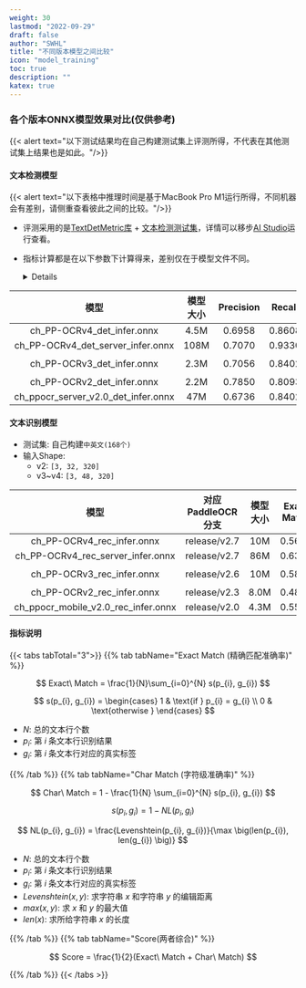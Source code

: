 ```yaml
---
weight: 30
lastmod: "2022-09-29"
draft: false
author: "SWHL"
title: "不同版本模型之间比较"
icon: "model_training"
toc: true
description: ""
katex: true
---
```


### 各个版本ONNX模型效果对比(仅供参考)
{{< alert text="以下测试结果均在自己构建测试集上评测所得，不代表在其他测试集上结果也是如此。"/>}}

#### 文本检测模型
{{< alert text="以下表格中推理时间是基于MacBook Pro M1运行所得，不同机器会有差别，请侧重查看彼此之间的比较。"/>}}

- 评测采用的是[TextDetMetric库](https://github.com/SWHL/TextDetMetric) + [文本检测测试集](https://www.modelscope.cn/datasets/liekkas/text_det_test_dataset/summary)，详情可以移步[AI Studio](https://aistudio.baidu.com/projectdetail/6679889?sUid=57084&shared=1&ts=1693054678460)运行查看。
- 指标计算都是在以下参数下计算得来，差别仅在于模型文件不同。
  <details>

  ```yaml {linenos=table}
  pre_process:
      DetResizeForTest:
          limit_side_len: 736
          limit_type: min
      NormalizeImage:
          std: [0.229, 0.224, 0.225]
          mean: [0.485, 0.456, 0.406]
          scale: 1./255.
          order: hwc
      ToCHWImage:
      KeepKeys:
          keep_keys: ['image', 'shape']

  post_process:
      thresh: 0.3
      box_thresh: 0.5
      max_candidates: 1000
      unclip_ratio: 1.6
      use_dilation: true
      score_mode: "fast"
  ```
  </details>

|  模型  | 模型大小| Precision | Recall | H-mean   | Speed(s/img) |
| :---------------------------------: | :----------------: | :-------: | :----: | :----: | :------ |
|     ch_PP-OCRv4_det_infer.onnx      |     4.5M      |  0.6958   | 0.8608 | 0.7696 |   0.6176   |
| ch_PP-OCRv4_det_server_infer.onnx |    108M      |  0.7070   | 0.9330 | **0.8044** |   13.9348   |
||||||
|     ch_PP-OCRv3_det_infer.onnx      |     2.3M      |  0.7056   | 0.8402 | 0.7671 |   0.4047  |
||||||
|     ch_PP-OCRv2_det_infer.onnx      |     2.2M      |  0.7850   | 0.8093 | **0.7970** |   0.3441   |
| ch_ppocr_server_v2.0_det_infer.onnx |     47M      |  0.6736   | 0.8402 | 0.7477 |   2.6560   |

#### 文本识别模型
- 测试集: 自己构建`中英文(168个)`
- 输入Shape:
  - v2: `[3, 32, 320]`
  - v3~v4: `[3, 48, 320]`

|                模型                  | 对应PaddleOCR分支|  模型大小  |    Exact Match   |   Char Match    | Score |Speed(s/img)  |
| :---------------------------: |:--:| :--------------:    | :-------: | :--------------: | :-------------: | :--: |
|ch_PP-OCRv4_rec_infer.onnx | release/v2.7      |       10M        |      0.5655      |     0.9261      |   0.7458   | 0.0218 |
| ch_PP-OCRv4_rec_server_infer.onnx | release/v2.7      |  86M  |        0.6310      |     0.9382      | **0.7846**   | 0.1622 |
||||||||
|     ch_PP-OCRv3_rec_infer.onnx | release/v2.6      |       10M         |     0.5893      |     0.9209      |  **0.7551**   |  0.0183 |
||||||||
|     ch_PP-OCRv2_rec_infer.onnx | release/v2.3     |      8.0M        |       0.4881      |     0.9029      | 0.6955   | 0.0193 |
| ch_ppocr_mobile_v2.0_rec_infer.onnx | release/v2.0 |      4.3M        |        0.5595      |     0.8979      | 0.7287   |0.0045  |

#### 指标说明

{{< tabs tabTotal="3">}}
{{% tab tabName="Exact Match (精确匹配准确率)" %}}

$$
Exact\ Match = \frac{1}{N}\sum_{i=0}^{N} s(p_{i}, g_{i})
$$

$$
s(p_{i}, g_{i})  = \begin{cases}
    1 & \text{if } p_{i} = g_{i} \\
    0 & \text{otherwise }
\end{cases}
$$


- $N$: 总的文本行个数
- $p_{i}$: 第 $i$ 条文本行识别结果
- $g_{i}$: 第 $i$ 条文本行对应的真实标签

{{% /tab %}}
{{% tab tabName="Char Match (字符级准确率)" %}}

$$
Char\ Match = 1 - \frac{1}{N} \sum_{i=0}^{N} s(p_{i}, g_{i})
$$

$$
s(p_{i}, g_{i}) = 1 - NL(p_{i}, g_{i})
$$

$$
NL(p_{i}, g_{i}) = \frac{Levenshtein(p_{i}, g_{i})}{\max \big(len(p_{i}), len(g_{i}) \big)}
$$

- $N$: 总的文本行个数
- $p_{i}$: 第 $i$ 条文本行识别结果
- $g_{i}$: 第 $i$ 条文本行对应的真实标签
- $Levenshtein(x, y)$: 求字符串 $x$ 和字符串 $y$ 的编辑距离
- $max(x, y)$: 求 $x$ 和 $y$ 的最大值
- $len(x)$: 求所给字符串 $x$ 的长度

{{% /tab %}}
{{% tab tabName="Score(两者综合)" %}}

$$
Score = \frac{1}{2}(Exact\ Match + Char\ Match)
$$

{{% /tab %}}
{{< /tabs >}}
